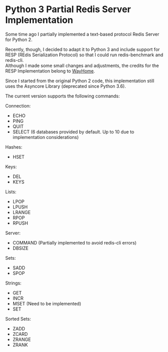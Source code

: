 # Python 3 Partial Redis Server Implementation

Some time ago I partially implemented a text-based protocol Redis Server for Python 2.

Recently, though, I decided to adapt it to Python 3 and include support for RESP (REdis Serialization Protocol) so that I could run redis-benchmark and redis-cli.<br/>Although I made some small changes and adjustments, the credits for the RESP Implementation belong to [WayHome](https://github.com/wayhome/redis_protocol).

Since I started from the original Python 2 code, this implementation still uses the Asyncore Library (deprecated since Python 3.6).

The current version supports the following commands:

Connection:
* ECHO
* PING
* QUIT
* SELECT (6 databases provided by default. Up to 10 due to implementation considerations)

Hashes:
* HSET

Keys:
* DEL
* KEYS

Lists:
* LPOP
* LPUSH
* LRANGE
* RPOP
* RPUSH

Server:
* COMMAND (Partially implemented to avoid redis-cli errors)
* DBSIZE

Sets:
* SADD
* SPOP

Strings:
* GET
* INCR
* MSET (Need to be implemented)
* SET

Sorted Sets:
* ZADD
* ZCARD
* ZRANGE
* ZRANK